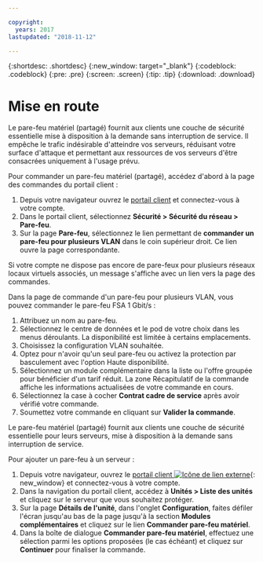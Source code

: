 ```yaml
---

copyright:
  years: 2017
lastupdated: "2018-11-12"

---
```


{:shortdesc: .shortdesc}
{:new_window: target="_blank"}
{:codeblock: .codeblock}
{:pre: .pre}
{:screen: .screen}
{:tip: .tip}
{:download: .download}

# Mise en route
Le pare-feu matériel (partagé) fournit aux clients une couche de sécurité essentielle mise à disposition à la demande sans interruption de service. Il empêche le trafic indésirable d'atteindre vos serveurs, réduisant votre surface d'attaque et permettant aux ressources de vos serveurs d'être consacrées uniquement à l'usage prévu. 

Pour commander un pare-feu matériel (partagé), accédez d'abord à la page des commandes du portail client :

1. Depuis votre navigateur ouvrez le [portail client](https://control.softlayer.com/) et connectez-vous à votre compte.
2. Dans le portail client, sélectionnez **Sécurité > Sécurité du réseau  > Pare-feu**.
3. Sur la page **Pare-feu**, sélectionnez le lien permettant de **commander un pare-feu pour plusieurs VLAN** dans le coin supérieur droit. Ce lien ouvre la page correspondante.

Si votre compte ne dispose pas encore de pare-feux pour plusieurs réseaux locaux virtuels associés, un message s'affiche avec un lien vers la page des commandes.

Dans la page de commande d'un pare-feu pour plusieurs VLAN, vous pouvez commander le pare-feu FSA 1 Gbit/s :

1. Attribuez un nom au pare-feu.
2. Sélectionnez le centre de données et le pod de votre choix dans les menus déroulants. La disponibilité est limitée à certains emplacements.
3. Choisissez la configuration VLAN souhaitée.
4. Optez pour n'avoir qu'un seul pare-feu ou activez la protection par basculement avec l'option Haute disponibilité.
5. Sélectionnez un module complémentaire dans la liste ou l'offre groupée pour bénéficier d'un tarif réduit. La zone Récapitulatif de la commande affiche les informations actualisées de votre commande en cours. 
6. Sélectionnez la case à cocher **Contrat cadre de service** après avoir vérifié votre commande. 
7. Soumettez votre commande en cliquant sur **Valider la commande**.

Le pare-feu matériel (partagé) fournit aux clients une couche de sécurité essentielle pour leurs serveurs, mise à disposition à la demande sans interruption de service.

Pour ajouter un pare-feu à un serveur :

1. Depuis votre navigateur, ouvrez le [portail client ![Icône de lien externe](../../icons/launch-glyph.svg "Icône de lien externe")](https://control.softlayer.com/){: new_window} et connectez-vous à votre compte.
2. Dans la navigation du portail client, accédez à **Unités > Liste des unités** et cliquez sur le serveur que vous souhaitez protéger.  
3. Sur la page **Détails de l'unité**, dans l'onglet **Configuration**, faites défiler l'écran jusqu'au bas de la page jusqu'à la section **Modules complémentaires** et cliquez sur le lien **Commander pare-feu matériel**. 
4. Dans la boîte de dialogue **Commander pare-feu matériel**, effectuez une sélection parmi les options proposées (le cas échéant) et cliquez sur **Continuer** pour finaliser la commande.
